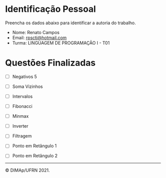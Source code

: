 ﻿# Identificação Pessoal

Preencha os dados abaixo para identificar a autoria do trabalho.

- Nome: Renato Campos
- Email: rpscti@hotmail.com
- Turma: LINGUAGEM DE PROGRAMAÇÃO I - T01 

# Questões Finalizadas

- [ ] Negativos 5
- [ ] Soma Vizinhos
- [ ] Intervalos
- [ ] Fibonacci
- [ ] Minmax
- [ ] Inverter
- [ ] Filtragem
- [ ] Ponto em Retângulo 1
- [ ] Ponto em Retângulo 2


--------
&copy; DIMAp/UFRN 2021.
